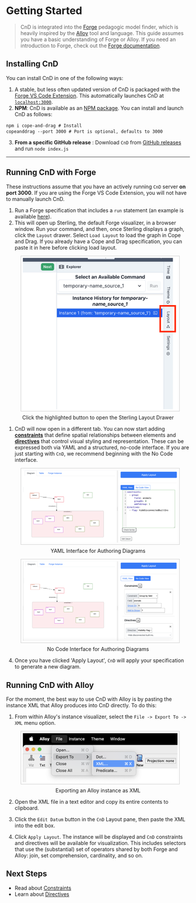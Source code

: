 # Getting Started

> CnD is integrated into the [Forge](https://forge-fm.org) pedagogic model finder, which is heavily inspired by the [Alloy](https://alloytools.org) tool and language. 
> This guide assumes you have a basic understanding of Forge or Alloy. If you need an introduction to Forge,
> check out the [Forge documentation](https://forge-fm.github.io/forge-documentation/).

## Installing CnD

You can install CnD in one of the following ways:

1. A stable, but less often updated version of CnD is packaged with the [Forge VS Code Extension](https://marketplace.visualstudio.com/items?itemName=SiddharthaPrasad.forge-language-server). This automatically launches CnD at [`localhost:3000`](http://localhost:3000).
2. **NPM**: CnD is available as an [NPM package](https://www.npmjs.com/package/cope-and-drag). You can install and launch CnD as follows:
```
npm i cope-and-drag # Install
copeanddrag --port 3000 # Port is optional, defaults to 3000
```

3. **From a specific GitHub release** : Download `CnD` from [GitHub releases](https://github.com/sidprasad/copeanddrag/releases) and run `node index.js`

---


## Running CnD with Forge

These instructions assume that you have an actively running `CnD` server **on port 3000**. If you are using the Forge VS Code Extension, you will not have to manually launch CnD.



1. Run a Forge specification that includes a `run` statement (an example is available [here](https://github.com/tnelson/Forge/blob/main/forge/examples/oopsla24/goat_cabbage_wolf.frg)).
2. This will open up Sterling, the default Forge visualizer, in a browser window. 
Run your command, and then, once Sterling displays a graph, click the `Layout` drawer.
 Select `Load Layout` to load the graph in Cope and Drag. If you already have a Cope and Drag specification, you can 
paste it in here before clicking load layout.


<figure>
    <img src="img/sterling-layout.png" alt="No Code Interface Screenshot" style="max-height: 500px; width: auto; border: 1px solid #ccc; padding: 5px;">
    <figcaption style="text-align: center; margin-top: 5px;">Click the highlighted button to open the Sterling Layout Drawer</figcaption>
</figure>



1. CnD will now open in a different tab. You can now start adding **[constraints](/constraints)** that define spatial relationships between elements and **[directives](/directives)** that control visual styling and representation.
These can be expressed both via YAML and a structured, no-code interface. 
If you are just starting with `CnD`, we recommend beginning with the No Code interface.

<figure>
    <img src="img/code.png" alt="YAML Interface Screenshot" style="max-height: 500px; width: auto; border: 1px solid #ccc; padding: 5px;">
    <figcaption style="text-align: center; margin-top: 5px;">YAML Interface for Authoring Diagrams</figcaption>
</figure>

<figure>
    <img src="img/nocode.png" alt="No Code Interface Screenshot" style="max-height: 500px; width: auto; border: 1px solid #ccc; padding: 5px;">
    <figcaption style="text-align: center; margin-top: 5px;">No Code Interface for Authoring Diagrams</figcaption>
</figure>

4. Once you have clicked 'Apply Layout', `CnD` will apply your specification to generate a new diagram.

## Running CnD with Alloy

For the moment, the best way to use CnD with Alloy is by pasting the instance XML that Alloy produces into CnD directly. To do this:

1. From within Alloy's instance visualizer, select the `File -> Export To -> XML` menu option.

<figure>
    <img src="img/alloy-xml-export.png" alt="Alloy XML-Export Screenshot" style="max-height: 500px; width: auto; border: 1px solid #ccc; padding: 5px;">
    <figcaption style="text-align: center; margin-top: 5px;">Exporting an Alloy instance as XML</figcaption>
</figure>

2. Open the XML file in a text editor and copy its entire contents to clipboard. 

3. Click the `Edit Datum` button in the `CnD` Layout pane, then paste the XML into the edit box. 

4. Click `Apply Layout`. The instance will be displayed and `CnD` constraints and directives will be available for visualization. This includes selectors that use the (substantial) set of operators shared by both Forge and Alloy: join, set comprehension, cardinality, and so on.


## Next Steps

- Read about [Constraints](/copeanddrag/constraints)
- Learn about [Directives](/copeanddrag/directives)
